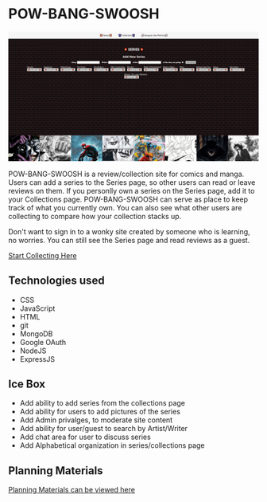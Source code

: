 # **POW-BANG-SWOOSH**
![Colletions!!](/public/githubpic.PNG)

POW-BANG-SWOOSH is a review/collection site for comics and manga. Users can add a series to the Series page, so other users can read or leave reviews on them. If you personlly own a series on the Series page, add it to your Collections page. POW-BANG-SWOOSH can serve as place to keep track of what you currently own. You can also see what other users are collecting to compare how your collection stacks up.

Don't want to sign in to a wonky site created by someone who is learning, no worries. You can still see the Series page and read reviews as a guest.

[Start Collecting Here](https://pow-bang-swoosh.fly.dev)

## **Technologies used**

- CSS
- JavaScript
- HTML
- git
- MongoDB
- Google OAuth
- NodeJS
- ExpressJS

## **Ice Box**

- Add ability to add series from the collections page
- Add ability for users to add pictures of the series
- Add Admin privalges, to moderate site content
- Add ability for user/guest to search by Artist/Writer
- Add chat area for user to discuss series
- Add Alphabetical organization in series/collections page

## **Planning Materials**
[Planning Materials can be viewed here](https://trello.com/b/VC4I8WdV/pow-bang-swoosh)